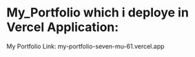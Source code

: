 # My_Portfolio  which i deploye in Vercel Application:

My Portfolio Link: my-portfolio-seven-mu-61.vercel.app

